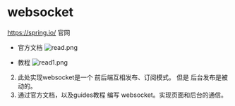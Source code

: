 # websocket
https://spring.io/ 官网
- 官方文档
![read.png](https://s3.ax1x.com/2020/12/29/rHVv3d.md.png)

- 教程
![read1.png](https://s3.ax1x.com/2020/12/29/rHBek8.md.png) 

2. 此处实现websocket是一个 前后端互相发布、订阅模式。 但是 后台发布是被动的。
3. 通过官方文档，以及guides教程 编写 websocket。实现页面和后台的通信。